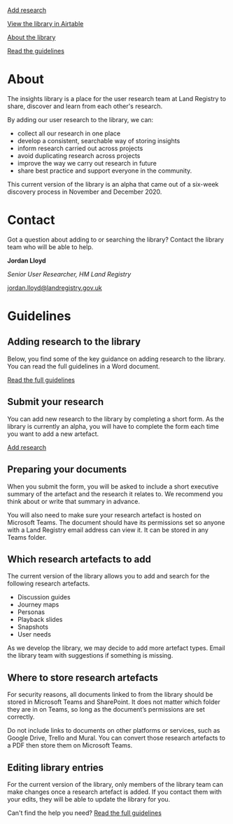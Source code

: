 [Add research](https://airtable.com/shrZTQHuFwdVfwEnV)

[View the library in Airtable](https://airtable.com/shrzi8NyZ84xa9IyH/tblhToFu8lA6GaaCC/viwx0E3LFv033MLrV?blocks=bipyh0hZvhlp9R5Nl)

[About the library](#about)

[Read the guidelines](#guidelines)

# About

The insights library is a place for the user research team at Land Registry to share, discover and learn from each other's research.

By adding our user research to the library, we can:

* collect all our research in one place
* develop a consistent, searchable way of storing insights
* inform research carried out across projects
* avoid duplicating research across projects
* improve the way we carry out research in future
* share best practice and support everyone in the community.

This current version of the library is an alpha that came out of a six-week discovery process in November and December 2020.

# Contact

Got a question about adding to or searching the library? Contact the library team who will be able to help.

**Jordan Lloyd**

_Senior User Researcher, HM Land Registry_

[jordan.lloyd@landregistry.gov.uk](mailto:jordan.lloyd@landregistry.gov.uk)

# Guidelines

## Adding research to the library

Below, you find some of the key guidance on adding research to the library. You can read the full guidelines in a Word document.

[Read the full guidelines](https://landregistryuk.sharepoint.com/:w:/s/ResearchLibraryDiscovery/EbRepU8-QBhKtyH3gDqvSScBYeoVSDO9jMhnRLPgycXztQ?e=pyphCo)

## Submit your research

You can add new research to the library by completing a short form. As the library is currently an alpha, you will have to complete the form each time you want to add a new artefact.

[Add research](https://airtable.com/shrZTQHuFwdVfwEnV)

## Preparing your documents

When you submit the form, you will be asked to include a short executive summary of the artefact and the research it relates to. We recommend you think about or write that summary in advance.

You will also need to make sure your research artefact is hosted on Microsoft Teams. The document should have its permissions set so anyone with a Land Registry email address can view it. It can be stored in any Teams folder.

## Which research artefacts to add

The current version of the library allows you to add and search for the following research artefacts.

* Discussion guides
* Journey maps
* Personas
* Playback slides
* Snapshots
* User needs

As we develop the library, we may decide to add more artefact types. Email the library team with suggestions if something is missing.

## Where to store research artefacts

For security reasons, all documents linked to from the library should be stored in Microsoft Teams and SharePoint. It does not matter which folder they are in on Teams, so long as the document’s permissions are set correctly.

Do not include links to documents on other platforms or services, such as Google Drive, Trello and Mural. You can convert those research artefacts to a PDF then store them on Microsoft Teams.

## Editing library entries

For the current version of the library, only members of the library team can make changes once a research artefact is added. If you contact them with your edits, they will be able to update the library for you.

Can't find the help you need? [Read the full guidelines](https://landregistryuk.sharepoint.com/:w:/s/ResearchLibraryDiscovery/EbRepU8-QBhKtyH3gDqvSScBYeoVSDO9jMhnRLPgycXztQ?e=pyphCo)
